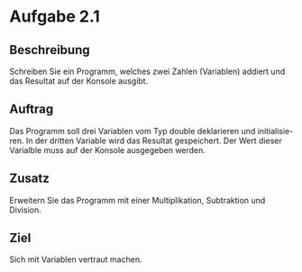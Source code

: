 # Aufgabe 2.1

## Beschreibung
Schreiben Sie ein Programm, welches zwei Zahlen (Variablen) addiert und das Resultat auf der Konsole ausgibt.

## Auftrag
Das Programm soll drei Variablen vom Typ double deklarieren und initialisie- ren. In der dritten Variable wird das Resultat gespeichert. Der Wert dieser Varialble muss auf der Konsole ausgegeben werden.

## Zusatz
Erweitern Sie das Programm mit einer Multiplikation, Subtraktion und Division.

## Ziel
Sich mit Variablen vertraut machen.
